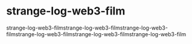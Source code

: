 # strange-log-web3-film
strange-log-web3-filmstrange-log-web3-filmstrange-log-web3-filmstrange-log-web3-filmstrange-log-web3-filmstrange-log-web3-film
